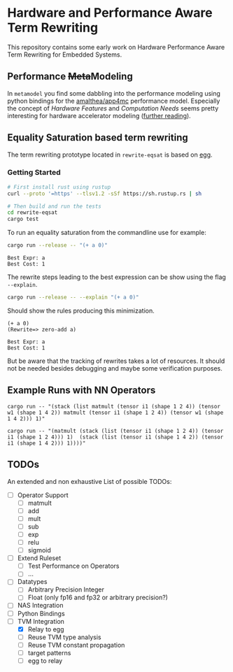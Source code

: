 # Hardware and Performance Aware Term Rewriting

This repository contains some early work on Hardware Performance Aware Term Rewriting for Embedded Systems.


## Performance ~~Meta~~Modeling

In `metamodel` you find some dabbling into the performance modeling using python bindings for the [amalthea/app4mc](https://www.eclipse.org/app4mc/help/latest/index.html#section1) performance model. Especially the concept of *Hardware Features*
and *Computation Needs* seems pretty interesting for hardware accelerator modeling ([further reading](https://www.eclipse.org/app4mc/help/latest/index.html#section2.2.2.2)). 

## Equality Saturation based term rewriting

The term rewriting prototype located in `rewrite-eqsat` is  based on [egg](https://egraphs-good.github.io/). 

### Getting Started

```bash
# First install rust using rustup
curl --proto '=https' --tlsv1.2 -sSf https://sh.rustup.rs | sh

# Then build and run the tests
cd rewrite-eqsat
cargo test
```

To run an equality saturation from the commandline use for example:

```bash
cargo run --release -- "(+ a 0)"
```

```
Best Expr: a
Best Cost: 1
```

The rewrite steps leading to the best expression can be show using the flag `--explain`. 

```bash
cargo run --release -- --explain "(+ a 0)"
```

Should show the rules producing this minimization. 

```
(+ a 0)
(Rewrite=> zero-add a)

Best Expr: a
Best Cost: 1
```

But be aware that the tracking of rewrites takes a lot of resources. It should not be needed besides debugging and maybe some verification purposes. 

## Example Runs with NN Operators

```
cargo run -- "(stack (list matmult (tensor i1 (shape 1 2 4)) (tensor w1 (shape 1 4 2)) matmult (tensor i1 (shape 1 2 4)) (tensor w1 (shape 1 4 2))) 1)"

cargo run -- "(matmult (stack (list (tensor i1 (shape 1 2 4)) (tensor i1 (shape 1 2 4))) 1)  (stack (list (tensor i1 (shape 1 4 2)) (tensor i1 (shape 1 4 2))) 1))))"
```

## TODOs

An extended and non exhaustive List of possible TODOs:

- [ ] Operator Support
  - [ ] matmult
  - [ ] add
  - [ ] mult
  - [ ] sub
  - [ ] exp
  - [ ] relu
  - [ ] sigmoid 
- [ ] Extend Ruleset
  - [ ] Test Performance on Operators
  - [ ] ...
- [ ] Datatypes 
  - [ ] Arbitrary Precision Integer
  - [ ] Float (only fp16 and fp32 or arbitrary precision?)
- [ ] NAS Integration
- [ ] Python Bindings
- [ ] TVM Integration
  - [x] Relay to egg
  - [ ] Reuse TVM type analysis
  - [ ] Reuse TVM constant propagation
  - [ ] target patterns
  - [ ] egg to relay
